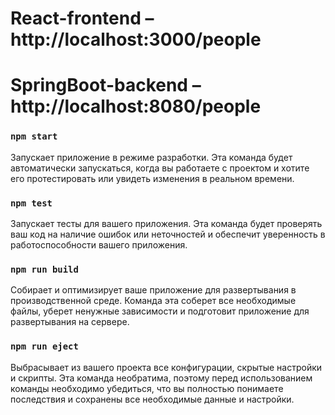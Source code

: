 # React-frontend – http://localhost:3000/people
# SpringBoot-backend – http://localhost:8080/people

### `npm start` 
Запускает приложение в режиме разработки. Эта команда будет автоматически запускаться, когда вы работаете с проектом и хотите его протестировать или увидеть изменения в реальном времени.

### `npm test` 
Запускает тесты для вашего приложения. Эта команда будет проверять ваш код на наличие ошибок или неточностей и обеспечит уверенность в работоспособности вашего приложения.

### `npm run build` 
Собирает и оптимизирует ваше приложение для развертывания в производственной среде. Команда эта соберет все необходимые файлы, уберет ненужные зависимости и подготовит приложение для развертывания на сервере.

### `npm run eject` 
Выбрасывает из вашего проекта все конфигурации, скрытые настройки и скрипты. Эта команда необратима, поэтому перед использованием команды необходимо убедиться, что вы полностью понимаете последствия и сохранены все необходимые данные и настройки.